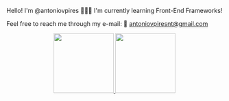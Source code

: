 Hello! I'm @antoniovpires 👨🏻‍💻
I'm currently learning Front-End Frameworks!

Feel free to reach me through my e-mail: 
📧 antoniovpiresnt@gmail.com

<div align="center">
  <a href="https://github.com/antoniovpires">
  <img height="140em" src="https://github-readme-stats.vercel.app/api?username=antoniovpires&show_icons=true&theme=noctis_minimus&include_all_commits=true&count_private=true"/>
  <img height="140em" src="https://github-readme-stats.vercel.app/api/top-langs/?username=antoniovpires&layout=compact&langs_count=4&theme=noctis_minimus"/>
</div>
